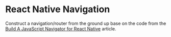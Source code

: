 # React Native Navigation

Construct a navigation/router from the ground up base on the code from the
[Build A JavaScript Navigator for React Native](https://www.fullstackreact.com/articles/build-your-own-javascript-navigator-for-react-native/)
article.
